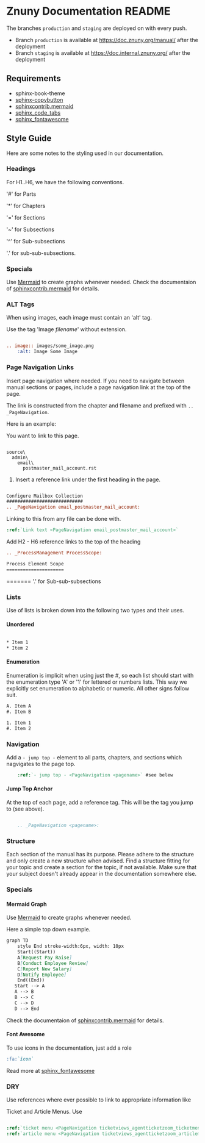 # Znuny Documentation README

The branches `production` and `staging` are deployed on with every push.

- Branch `production` is available at https://doc.znuny.org/manual/ after the deployment
- Branch `staging` is available at https://doc.internal.znuny.org/ after the deployment

## Requirements

- sphinx-book-theme
- [sphinx-copybutton](https://sphinx-copybutton.readthedocs.io/en/latest/)
- [sphinxcontrib.mermaid](https://github.com/mgaitan/sphinxcontrib-mermaid)
- [sphinx_code_tabs](https://github.com/coldfix/sphinx-code-tabs)
- [sphinx_fontawesome](https://github.com/fraoustin/sphinx_fontawesome)

## Style Guide

Here are some notes to the styling used in our documentation.

### Headings

For H1..H6, we have the following conventions.

'#' for Parts

'*' for Chapters

'=' for Sections

'~' for Subsections

'^' for Sub-subsections

'.' for sub-sub-subsections.

### Specials

Use [Mermaid](https://mermaid-js.github.io/mermaid) to create graphs whenever needed. Check the documentaion of [sphinxcontrib.mermaid](https://github.com/mgaitan/sphinxcontrib-mermaid) for details.

### ALT Tags

When using images, each image must contain an 'alt' tag.

Use the tag 'Image *filename*' without extension.

```rst

.. image:: images/some_image.png
    :alt: Image Some Image

```

### Page Navigation Links

Insert page navigation where needed. If you need to navigate between manual sections or pages, include a page navigation link at the top of the page.

The link is constructed from the chapter and filename and prefixed with ``.. _PageNavigation``.

Here is an example:

You want to link to this page.

```screen

source\
  admin\
    email\
      postmaster_mail_account.rst
```

1. Insert a reference link under the first heading in the page.

```rst

Configure Mailbox Collection
############################
.. _PageNavigation email_postmaster_mail_account:

```


Linking to this from any file can be done with.

```rst
:ref:`Link text <PageNavigation email_postmaster_mail_account>`
```

Add H2 - H6 reference links to the top of the heading

```rst
.. _ProcessManagement ProcessScope:

Process Element Scope
=====================
```
=======
'.' for Sub-sub-subsections

### Lists

Use of lists is broken down into the following two types and their uses.

#### Unordered

```rst

* Item 1
* Item 2

```

#### Enumeration

Enumeration is implicit when using just the #, so each list should start with the enumeration type 'A' or '1' for lettered or numbers lists. This way we explicitly set enumeration to alphabetic or numeric. All other signs follow suit.

```rst
A. Item A
#. Item B
```

```rst
1. Item 1
#. Item 2
```

### Navigation

Add a ``- jump top -`` element to all parts, chapters, and sections which nagvigates to the page top.

```rst
    :ref:`- jump top - <PageNavigation <pagename>` #see belew
```

#### Jump Top Anchor
At the top of each page, add a reference tag. This will be the tag you jump to (see above).

```rst

    .. _PageNavigation <pagename>:

```

### Structure

Each section of the manual has its purpose. Please adhere to the structure and only create a new structure when advised. Find a structure fitting for your topic and create a section for the topic, if not available. Make sure that your subject doesn't already appear in the documentation somewhere else.

### Specials

#### Mermaid Graph

Use [Mermaid](https://mermaid-js.github.io/mermaid) to create graphs whenever needed. 

Here a simple top down example.

```md
graph TD
    style End stroke-width:6px, width: 10px
    Start((Start))
    A[Request Pay Raise]
    B[Conduct Employee Review]
    C[Report New Salary]
    D[Notify Employee]
    End((End))
   Start --> A
   A --> B
   B --> C
   C --> D
   D --> End

```

Check the documentaion of [sphinxcontrib.mermaid](https://github.com/mgaitan/sphinxcontrib-mermaid) for details.


#### Font Awesome

To use icons in the documentation, just add a role

```md
:fa:`icon`
```
Read more at [sphinx_fontawesome](https://github.com/fraoustin/sphinx_fontawesome)

### DRY

Use references where ever possible to link to appropriate information like

Ticket and Article Menus. Use

```rst

:ref:`ticket menu <PageNavigation ticketviews_agentticketzoom_ticketmenu>`.
:ref:`article menu <PageNavigation ticketviews_agentticketzoom_articlemenu>`

```


